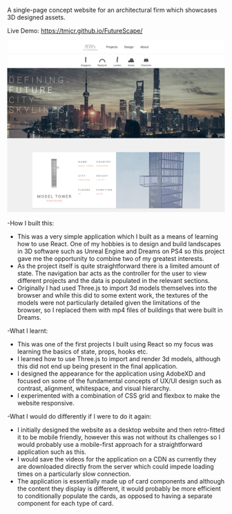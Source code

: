 A single-page concept website for an architectural firm which showcases 3D designed assets. 

Live Demo: https://tmjcr.github.io/FutureScape/

<img src="./Thumbnail_.png">

-How I built this:
* This was a very simple application which I built as a means of learning how to use React. One of my hobbies is to design and build landscapes in 3D software such as Unreal Engine and Dreams on PS4 so this project gave me the opportunity to combine two of my greatest interests.
* As the project itself is quite straightforward there is a limited amount of state. The navigation bar acts as the controller for the user to view different projects and the data is populated in the relevant sections.
* Originally I had used Three.js to import 3d models themselves into the browser and while this did to some extent work, the textures of the models were not particularly detailed given the limitations of the browser, so I replaced them with mp4 files of buildings that were built in Dreams.  

-What I learnt:
* This was one of the first projects I built using React so my focus was learning the basics of state, props, hooks etc.
* I learned how to use Three.js to import and render 3d models, although this did not end up being present in the final application. 
* I designed the appearance for the application using AdobeXD and focused on some of the fundamental concepts of UX/UI design such as contrast, alignment, whitespace, and visual hierarchy.
* I experimented with a combination of CSS grid and flexbox to make the website responsive.

-What I would do differently if I were to do it again:

* I initially designed the website as a desktop website and then retro-fitted it to be mobile friendly, however this was not without its challenges so I would probably use a mobile-first approach for a straightforward application such as this.
* I would save the videos for the application on a CDN as currently they are downloaded directly from the server which could impede loading times on a particularly slow connection.
* The application is essentially made up of card components and although the content they display is different, it would probably be more efficient to conditionally populate the cards, as opposed to having a separate component for each type of card.
